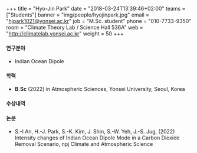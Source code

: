 ﻿+++
title = "Hyo-Jin Park"
date = "2018-03-24T13:39:46+02:00"
teams = ["Students"]
banner = "img/people/hyojinpark.jpg"
email = "hjpark1021@yonsei.ac.kr"
job = "M.Sc. student"
phone = "010-7733-9350"
room = "Climate Theory Lab / Science Hall 536A"
web = "http://climatelab.yonsei.ac.kr"
weight = 50
+++

#### 연구분야
+ Indian Ocean Dipole

#### 학력
 + **B.Sc** (2022) in Atmospheric Sciences, Yonsei University, Seoul, Korea

#### 수상내역

#### 논문
+ S.-I An, H.-J. Park, S.-K. Kim, J. Shin, S.-W. Yeh, J.-S. Jug, (2022) Intensity changes of Indian Ocean Dipole Mode in a Carbon Dioxide Removal Scenario, npj Climate and Atmospheric Science
